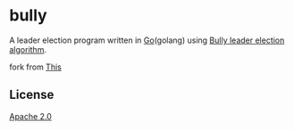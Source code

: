 bully
=====


A leader election program written in [Go](http://golang.org)(golang) using
[Bully leader election algorithm](http://en.wikipedia.org/wiki/Bully_algorithm).

fork from [This](https://github.com/monnand/bully.git)

## License

[Apache 2.0](http://www.apache.org/licenses/LICENSE-2.0.html)

